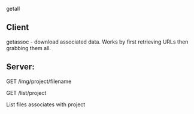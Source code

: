 getall

## Client

getassoc - download associated data. Works by first retrieving URLs then grabbing them all.

## Server:

GET /img/project/filename



GET /list/project

List files associates with project